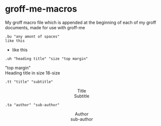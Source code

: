 # groff-me-macros
My groff macro file which is appended at the beginning of each of my groff documents, made for use with groff-me

```
.bu "any amont of spaces"  
like this
```
  - like this

```
.uh "heading title" "size "top margin"
```
"top margin"  
Heading title in size 18-size

```
.tt "title" "subtitle"
```
<p align="center">  
Title
  <br>
Subtitle  
</p>

```
.ta "author" "sub-author"
```
<p align="center">
Author  
  <br>
sub-author  
</p>
